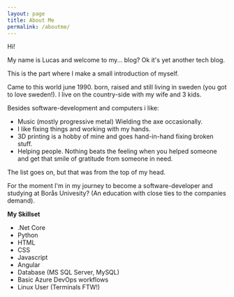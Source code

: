 ```yaml
---
layout: page
title: About Me
permalink: /aboutme/
---
```


Hi! 

My name is Lucas and welcome to my... blog? Ok it's yet another tech blog.

This is the part where I make a small introduction of myself.

Came to this world june 1990. born, raised and still living in sweden (you got to love sweden!). I live on the country-side with my wife and 3 kids.

Besides software-development and computers i like:

* Music (mostly progressive metal) Wielding the axe occasionally.
* I like fixing things and working with my hands.
* 3D printing is a hobby of mine and goes hand-in-hand fixing broken stuff.
* Helping people. Nothing beats the feeling when you helped someone and get that smile of gratitude from someone in need.

The list goes on, but that was from the top of my head.

For the moment I'm in my journey to become a software-developer and studying at Borås Univesity? (An education with close ties to the companies demand).

**My Skillset**
* .Net Core
* Python
* HTML
* CSS
* Javascript
* Angular
* Database (MS SQL Server, MySQL)
* Basic Azure DevOps workflows
* Linux User (Terminals FTW!)

